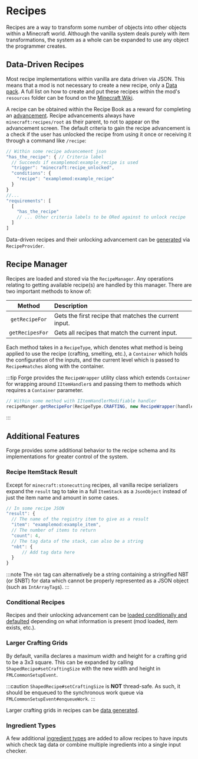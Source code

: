 Recipes
=======

Recipes are a way to transform some number of objects into other objects within a Minecraft world. Although the vanilla system deals purely with item transformations, the system as a whole can be expanded to use any object the programmer creates.

Data-Driven Recipes
-------------------

Most recipe implementations within vanilla are data driven via JSON. This means that a mod is not necessary to create a new recipe, only a [Data pack][datapack]. A full list on how to create and put these recipes within the mod's `resources` folder can be found on the [Minecraft Wiki][wiki].

A recipe can be obtained within the Recipe Book as a reward for completing an [advancement][advancement]. Recipe advancements always have `minecraft:recipes/root` as their parent, to not to appear on the advancement screen. The default criteria to gain the recipe advancement is a check if the user has unlocked the recipe from using it once or receiving it through a command like `/recipe`:

```js
// Within some recipe advancement json
"has_the_recipe": { // Criteria label
  // Succeeds if examplemod:example_recipe is used
  "trigger": "minecraft:recipe_unlocked",
  "conditions": {
    "recipe": "examplemod:example_recipe"
  }
}
//...
"requirements": [
  [
    "has_the_recipe"
    // ... Other criteria labels to be ORed against to unlock recipe
  ]
]
```

Data-driven recipes and their unlocking advancement can be [generated][datagen] via `RecipeProvider`.

Recipe Manager
--------------

Recipes are loaded and stored via the `RecipeManager`. Any operations relating to getting available recipe(s) are handled by this manager. There are two important methods to know of:

 Method         | Description
 :---:          | :---
`getRecipeFor`  | Gets the first recipe that matches the current input.
`getRecipesFor` | Gets all recipes that match the current input.

Each method takes in a `RecipeType`, which denotes what method is being applied to use the recipe (crafting, smelting, etc.), a `Container` which holds the configuration of the inputs, and the current level which is passed to `Recipe#matches` along with the container.

:::tip
Forge provides the `RecipeWrapper` utility class which extends `Container` for wrapping around `IItemHandler`s and passing them to methods which requires a `Container` parameter.

```java
// Within some method with IItemHandlerModifiable handler
recipeManger.getRecipeFor(RecipeType.CRAFTING, new RecipeWrapper(handler), level);
```
:::

Additional Features
-------------------

Forge provides some additional behavior to the recipe schema and its implementations for greater control of the system.

### Recipe ItemStack Result

Except for `minecraft:stonecutting` recipes, all vanilla recipe serializers expand the `result` tag to take in a full `ItemStack` as a `JsonObject` instead of just the item name and amount in some cases.

```js
// In some recipe JSON
"result": {
  // The name of the registry item to give as a result
  "item": "examplemod:example_item",
  // The number of items to return
  "count": 4,
  // The tag data of the stack, can also be a string
  "nbt": {
      // Add tag data here
  }
}
```

:::note
The `nbt` tag can alternatively be a string containing a stringified NBT (or SNBT) for data which cannot be properly represented as a JSON object (such as `IntArrayTag`s).
:::

### Conditional Recipes

Recipes and their unlocking advancement can be [loaded conditionally and defaulted][conditional] depending on what information is present (mod loaded, item exists, etc.).

### Larger Crafting Grids

By default, vanilla declares a maximum width and height for a crafting grid to be a 3x3 square. This can be expanded by calling `ShapedRecipe#setCraftingSize` with the new width and height in `FMLCommonSetupEvent`.

:::caution
`ShapedRecipe#setCraftingSize` is **NOT** thread-safe. As such, it should be enqueued to the synchronous work queue via `FMLCommonSetupEvent#enqueueWork`.
:::

Larger crafting grids in recipes can be [data generated][datagen].

### Ingredient Types

A few additional [ingredient types][ingredients] are added to allow recipes to have inputs which check tag data or combine multiple ingredients into a single input checker.

[datapack]: https://minecraft.wiki/w/Data_pack
[wiki]: https://minecraft.wiki/w/Recipe
[advancement]: ../advancements.md
[datagen]: ../../../datagen/recipes.md
[conditional]: ../conditional.md#implementations
[ingredients]: ./ingredients.md#forge-types
